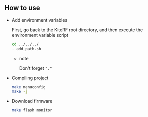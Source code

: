 ## How to use

* Add environment variables

  First, go back to the KiteRF root directory, and then execute the environment variable script

  ```bash
  cd ../../../
  . add_path.sh
  ```
  * note

    Don't forget `"."`

* Compiling project
 
  ```bash
  make menuconfig
  make -j
  ```

* Download firmware

  ```bash
  make flash monitor
  ```
